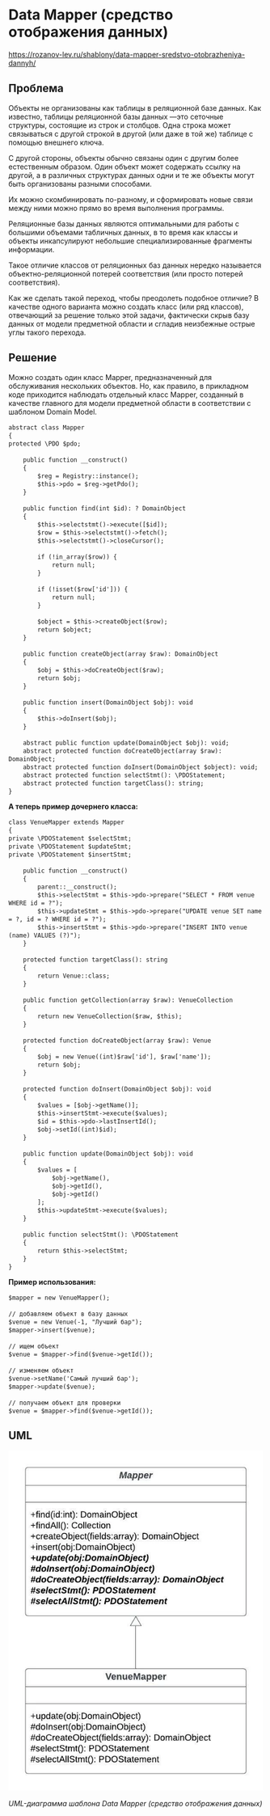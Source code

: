 # Data Mapper (средство отображения данных)
https://rozanov-lev.ru/shablony/data-mapper-sredstvo-otobrazheniya-dannyh/

## Проблема

Объекты не организованы как таблицы в реляционной базе данных. Как известно, таблицы реляционной базы данных —это сеточные структуры, состоящие из строк и столбцов. Одна строка может связываться с другой строкой в другой (или даже в той же) таблице с помощью внешнего ключа.

С другой стороны, объекты обычно связаны один с другим более естественным образом. Один объект может содержать ссылку на другой, а в различных структурах данных одни и те же объекты могут быть организованы разными способами.

Их можно скомбинировать по-разному, и сформировать новые связи между ними можно прямо во время выполнения программы.

Реляционные базы данных являются оптимальными для работы с большими объемами табличных данных, в то время как классы и объекты инкапсулируют небольшие специализированные фрагменты информации.

Такое отличие классов от реляционных баз данных нередко называется объектно-реляционной потерей соответствия (или просто потерей соответствия).

Как же сделать такой переход, чтобы преодолеть подобное отличие? В качестве одного варианта можно создать класс (или ряд классов), отвечающий за решение только этой задачи, фактически скрыв базу данных от модели предметной области и сгладив неизбежные острые углы такого перехода.

## Решение

Можно создать один класс Mapper, предназначенный для обслуживания нескольких объектов. Но, как правило, в прикладном коде приходится наблюдать отдельный класс Mapper, созданный в качестве главного для модели предметной области в соответствии с шаблоном Domain Model.

    abstract class Mapper
    {
    protected \PDO $pdo;
    
        public function __construct()
        {
            $reg = Registry::instance();
            $this->pdo = $reg->getPdo();
        }
    
        public function find(int $id): ? DomainObject
        {
            $this->selectstmt()->execute([$id]);
            $row = $this->selectstmt()->fetch();
            $this->selectstmt()->closeCursor();
    
            if (!in_array($row)) {
                return null;
            }
    
            if (!isset($row['id'])) {
                return null;
            }
    
            $object = $this->createObject($row);
            return $object;
        }
    
        public function createObject(array $raw): DomainObject
        {
            $obj = $this->doCreateObject($raw);
            return $obj;
        }
    
        public function insert(DomainObject $obj): void
        {
            $this->doInsert($obj);
        }
    
        abstract public function update(DomainObject $obj): void;
        abstract protected function doCreateObject(array $raw): DomainObject;
        abstract protected function doInsert(DomainObject $object): void;
        abstract protected function selectStmt(): \PDOStatement;
        abstract protected function targetClass(): string;
    }

**А теперь пример дочернего класса:**
    
    class VenueMapper extends Mapper
    {
    private \PDOStatement $selectStmt;
    private \PDOStatement $updateStmt;
    private \PDOStatement $insertStmt;
    
        public function __construct()
        {
            parent::__construct();
            $this->selectStmt = $this->pdo->prepare("SELECT * FROM venue WHERE id = ?");
            $this->updateStmt = $this->pdo->prepare("UPDATE venue SET name = ?, id = ? WHERE id = ?");
            $this->insertStmt = $this->pdo->prepare("INSERT INTO venue (name) VALUES (?)");
        }
    
        protected function targetClass(): string
        {
            return Venue::class;
        }
    
        public function getCollection(array $raw): VenueCollection
        {
            return new VenueCollection($raw, $this);
        }
    
        protected function doCreateObject(array $raw): Venue
        {
            $obj = new Venue((int)$raw['id'], $raw['name']);
            return $obj;
        }
    
        protected function doInsert(DomainObject $obj): void
        {
            $values = [$obj->getName()];
            $this->insertStmt->execute($values);
            $id = $this->pdo->lastInsertId();
            $obj->setId((int)$id);
        }
    
        public function update(DomainObject $obj): void
        {
            $values = [
                $obj->getName(),
                $obj->getId(),
                $obj->getId()
            ];
            $this->updateStmt->execute($values);
        }
    
        public function selectStmt(): \PDOStatement
        {
            return $this->selectStmt;
        }
    }
**Пример использования:**
    
    $mapper = new VenueMapper();
    
    // добавляем объект в базу данных
    $venue = new Venue(-1, "Лучший бар");
    $mapper->insert($venue);
    
    // ищем объект
    $venue = $mapper->find($venue->getId());
    
    // изменяем объект
    $venue->setName('Самый лучший бар');
    $mapper->update($venue);
    
    // получаем объект для проверки
    $venue = $mapper->find($venue->getId());

## UML

![img.png](img%2Fimg.png)

_UML-диаграмма шаблона Data Mapper (средство отображения данных)_
